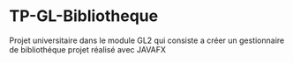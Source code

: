 # TP-GL-Bibliotheque
Projet universitaire dans le module GL2 qui consiste a créer un gestionnaire de bibliothéque 
projet réalisé avec JAVAFX
